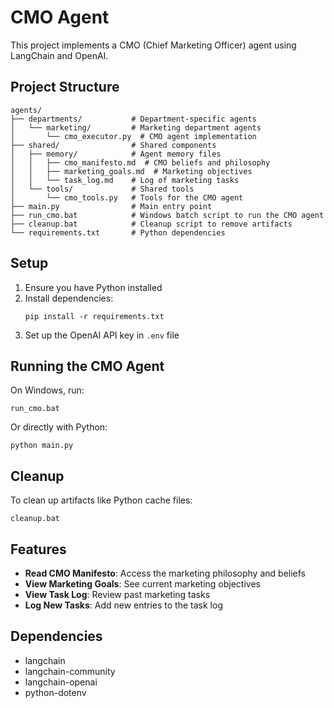 # CMO Agent

This project implements a CMO (Chief Marketing Officer) agent using LangChain and OpenAI.

## Project Structure

```
agents/
├── departments/           # Department-specific agents
│   └── marketing/         # Marketing department agents
│       └── cmo_executor.py  # CMO agent implementation
├── shared/                # Shared components
│   ├── memory/            # Agent memory files
│   │   ├── cmo_manifesto.md  # CMO beliefs and philosophy
│   │   ├── marketing_goals.md  # Marketing objectives
│   │   └── task_log.md    # Log of marketing tasks
│   └── tools/             # Shared tools
│       └── cmo_tools.py   # Tools for the CMO agent
├── main.py                # Main entry point
├── run_cmo.bat            # Windows batch script to run the CMO agent
├── cleanup.bat            # Cleanup script to remove artifacts
└── requirements.txt       # Python dependencies
```

## Setup

1. Ensure you have Python installed
2. Install dependencies:
   ```
   pip install -r requirements.txt
   ```
3. Set up the OpenAI API key in `.env` file

## Running the CMO Agent

On Windows, run:
```
run_cmo.bat
```

Or directly with Python:
```
python main.py
```

## Cleanup

To clean up artifacts like Python cache files:
```
cleanup.bat
```

## Features

- **Read CMO Manifesto**: Access the marketing philosophy and beliefs
- **View Marketing Goals**: See current marketing objectives
- **View Task Log**: Review past marketing tasks
- **Log New Tasks**: Add new entries to the task log

## Dependencies

- langchain
- langchain-community
- langchain-openai
- python-dotenv
